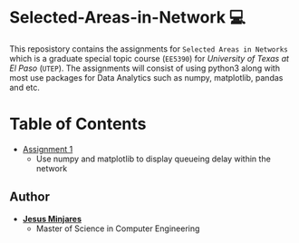 # Selected-Areas-in-Network :computer:
This reposistory contains the assignments for `Selected Areas in Networks` which is a graduate special topic course (`EE5390`) for *University of Texas at El Paso* (`UTEP`). The assignments will consist of using python3 along with most use packages for Data Analytics such as numpy, matplotlib, pandas and etc.

# Table of Contents
* [Assignment 1](https://github.com/jminjares4/Selected-Areas-in-Networks/tree/main/assignment_1)
  * Use numpy and matplotlib to display queueing delay within the network

## Author
* [**Jesus Minjares**](https://github.com/jminjares4)
  * Master of Science in Computer Engineering